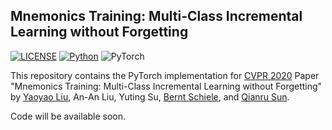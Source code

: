 ## Mnemonics Training: Multi-Class Incremental Learning without Forgetting

[![LICENSE](https://img.shields.io/badge/license-MIT-green)](https://github.com/yaoyao-liu/mnemonics/blob/master/LICENSE)
[![Python](https://img.shields.io/badge/python-3.5-blue.svg)](https://www.python.org/)
![PyTorch](https://img.shields.io/badge/pytorch-0.4.0-%237732a8)

This repository contains the PyTorch implementation for [CVPR 2020](http://cvpr2020.thecvf.com/) Paper "Mnemonics Training: Multi-Class Incremental Learning without Forgetting" by [Yaoyao Liu](https://yyliu.net/), An-An Liu, Yuting Su, [Bernt Schiele](https://www.mpi-inf.mpg.de/departments/computer-vision-and-multimodal-computing/people/bernt-schiele/), and [Qianru Sun](https://qianrusun1015.github.io).

Code will be available soon.
